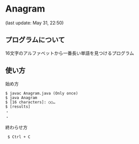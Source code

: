 # Anagram
(last update: May 31, 22:50)
## プログラムについて
 16文字のアルファベットから一番長い単語を見つけるプログラム
## 使い方
始め方
 ```
 $ javac Anagram.java (Only once)
 $ java Anagram
 $ [16 characters]: ○○…
 $ [results]
 ・
 ・
 ```
終わらせ方
```
 $ Ctrl + C
```
